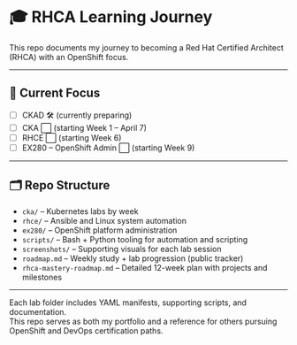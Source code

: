 # 🎓 RHCA Learning Journey 

This repo documents my journey to becoming a Red Hat Certified Architect (RHCA) with an OpenShift focus.

---

## 🧭 Current Focus

- [ ] CKAD 🛠️ (currently preparing)
- [ ] CKA ⬜ (starting Week 1 – April 7)
- [ ] RHCE ⬜ (starting Week 6)
- [ ] EX280 – OpenShift Admin ⬜ (starting Week 9)

---

## 🗂️ Repo Structure

- `cka/` – Kubernetes labs by week
- `rhce/` – Ansible and Linux system automation
- `ex280/` – OpenShift platform administration
- `scripts/` – Bash + Python tooling for automation and scripting
- `screenshots/` – Supporting visuals for each lab session
- `roadmap.md` – Weekly study + lab progression (public tracker)
- `rhca-mastery-roadmap.md` – Detailed 12-week plan with projects and milestones

---

Each lab folder includes YAML manifests, supporting scripts, and documentation.  
This repo serves as both my portfolio and a reference for others pursuing OpenShift and DevOps certification paths.

